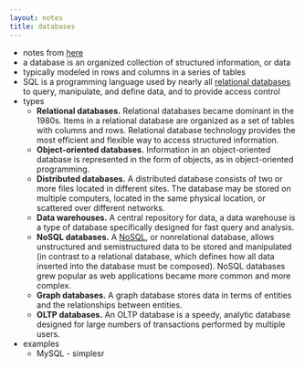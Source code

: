 ```yaml
---
layout: notes
title: databases
---
```


- notes from [here](https://www.oracle.com/database/what-is-database/)
- a database is an organized collection of structured information, or data
-  typically modeled in rows and columns in a series of tables
- SQL is a programming language used by nearly all [relational databases](https://www.oracle.com/database/what-is-database/#relational) to query, manipulate, and define data, and to provide access control
- types
  - **Relational databases.** Relational databases became dominant in the 1980s. Items in a relational database are organized as a set of tables with columns and rows. Relational database technology provides the most efficient and flexible way to access structured information.
  - **Object-oriented databases.** Information in an object-oriented database is represented in the form of objects, as in object-oriented programming.
  - **Distributed databases.** A distributed database consists of two or more files located in different sites. The database may be stored on multiple computers, located in the same physical location, or scattered over different networks.
  - **Data warehouses.** A central repository for data, a data warehouse is a type of database specifically designed for fast query and analysis.
  - **NoSQL databases.** A [NoSQL](https://www.oracle.com/database/nosql-cloud.html), or nonrelational database, allows unstructured and semistructured data to be stored and manipulated (in contrast to a relational database, which defines how all data inserted into the database must be composed). NoSQL databases grew popular as web applications became more common and more complex.
  - **Graph databases.** A graph database stores data in terms of entities and the relationships between entities.
  - **OLTP databases.** An OLTP database is a speedy, analytic database designed for large numbers of transactions performed by multiple users.
- examples
  - MySQL - simplesr